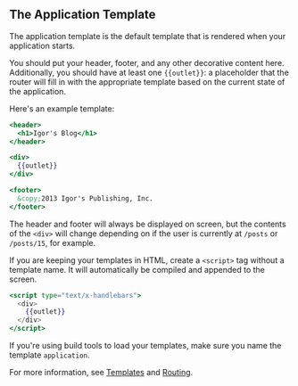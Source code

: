 ## The Application Template

The application template is the default template that is rendered when
your application starts. 

You should put your header, footer, and any other decorative content
here. Additionally, you should have at least one `{{outlet}}`:
a placeholder that the router will fill in with the appropriate template
based on the current state of the application.

Here's an example template:

```handlebars
<header>
  <h1>Igor's Blog</h1>
</header>

<div>
  {{outlet}}
</div>

<footer>
  &copy;2013 Igor's Publishing, Inc.
</footer>
```

The header and footer will always be displayed on screen, but the
contents of the `<div>` will change depending on if the user is
currently at `/posts` or `/posts/15`, for example.

If you are keeping your templates in HTML, create a `<script>` tag
without a template name. It will automatically be compiled and appended
to the screen.

```handlebars
<script type="text/x-handlebars">
  <div>
    {{outlet}}
  </div>
</script>
```

If you're using build tools to load your templates, make sure you name
the template `application`.

For more information, see [Templates](/guides/templates/) and [Routing](/guides/routing/).

